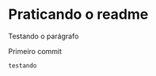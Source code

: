 <h1>Praticando o readme</h1>

<p>Testando o parágrafo</p>
<p>Primeiro commit</p>

``` 
testando
```
